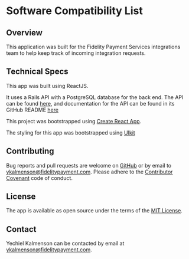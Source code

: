 # Software Compatibility List

## Overview

This application was built for the Fidelity Payment Services integrations team to help keep track of incoming integration requests.

## Technical Specs

This app was built using ReactJS.

It uses a Rails API with a PostgreSQL database for the back end. The API can be found [here](https://github.com/achasveachas/compatibility-list-api), and documentation for the API can be found in its GitHub README [here](https://github.com/achasveachas/compatibility-list-api/blob/master/doc/documentation.md)

This project was bootstrapped using [Create React App](https://github.com/facebookincubator/create-react-app).

The styling for this app was bootstrapped using [UIkit](https://getuikit.com/)

## Contributing

Bug reports and pull requests are welcome on [GitHub](https://github.com/achasveachas/compatibility-list-client) or by email to [ykalmenson@fidelitypayment.com](mailto:ykalmenson@fidelitypayment.com). Please adhere to the [Contributor Covenant](http://contributor-covenant.org) code of conduct.

## License

The app is available as open source under the terms of the [MIT License](http://opensource.org/licenses/MIT).

## Contact

Yechiel Kalmenson can be contacted by email at [ykalmenson@fidelitypayment.com](mailto:ykalmenson@fidelitypayment.com).